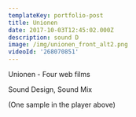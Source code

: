 ```yaml
---
templateKey: portfolio-post
title: Unionen
date: 2017-10-03T12:45:02.000Z
description: sound D
image: /img/unionen_front_alt2.png
videoId: '268070851'
---
```

Unionen - Four web films

Sound Design, Sound Mix 

(One sample in the player above)
